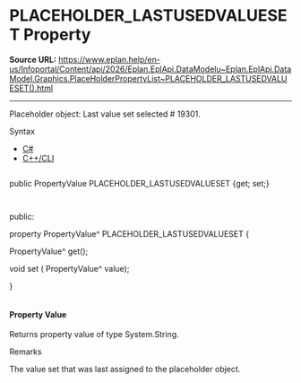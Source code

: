 # PLACEHOLDER_LASTUSEDVALUESET Property

**Source URL:** https://www.eplan.help/en-us/Infoportal/Content/api/2026/Eplan.EplApi.DataModelu~Eplan.EplApi.DataModel.Graphics.PlaceHolderPropertyList~PLACEHOLDER_LASTUSEDVALUESET().html

---

Placeholder object: Last value set selected # 19301.

Syntax

- [C#](#i-syntax-CS)
- [C++/CLI](#i-syntax-CPP2005)

```
```
public PropertyValue PLACEHOLDER_LASTUSEDVALUESET {get; set;}
```
```

```
```
public:

property PropertyValue^ PLACEHOLDER_LASTUSEDVALUESET {

   PropertyValue^ get();

   void set (    PropertyValue^ value);

}
```
```

#### Property Value

Returns property value of type System.String.

Remarks

The value set that was last assigned to the placeholder object.
